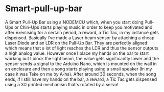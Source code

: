 # Smart-pull-up-bar
A Smart Pull-Up Bar using a NODEMCU which, when you start doing Pull-Ups or Chin-Ups starts playing music in order to keep you motivated and after exercising for a certain period, a reward, a Tic Tac, in my instance gets dispensed.
Basically I've made a Laser beam sensor by attaching a cheap Laser Diode and an LDR on the Pull-Up Bar. They are perfectly aligned which means that a lot of light reaches the LDR and thus the sensor outputs a high analog value. However once I place my hands on the bar to start working out I block the light beam, the value gets significantly lower and the sensor sends a signal to the Arduino Nano, which is mounted on the wall in an enclosure and then a song starts playing using a small speaker (In my case it was Take on me by A-ha). After around 30 seconds, when the song ends, if I still have my hands on the bar, a reward, a Tic Tac gets dispensed using a 3D printed mechanism that's rotated by a servo!
